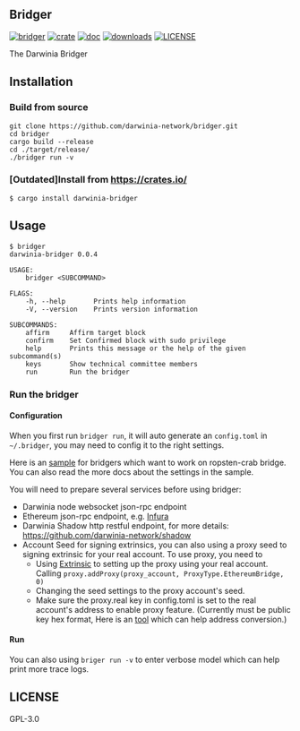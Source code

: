 ## Bridger

[![bridger](https://github.com/darwinia-network/bridger/workflows/bridger/badge.svg)](https://github.com/darwinia-network/bridger)
[![crate](https://img.shields.io/crates/v/darwinia-bridger.svg)](https://crates.io/crates/darwinia-bridger)
[![doc](https://img.shields.io/badge/current-docs-brightgreen.svg)](https://docs.rs/darwinia-bridger/)
[![downloads](https://img.shields.io/crates/d/darwinia-bridger.svg)](https://crates.io/crates/darwinia-bridger)
[![LICENSE](https://img.shields.io/crates/l/darwinia-bridger.svg)](https://choosealicense.com/licenses/gpl/)

The Darwinia Bridger

## Installation

### Build from source

```
git clone https://github.com/darwinia-network/bridger.git
cd bridger
cargo build --release
cd ./target/release/
./bridger run -v
```

### [Outdated]Install from https://crates.io/

```
$ cargo install darwinia-bridger
```

## Usage

```
$ bridger
darwinia-bridger 0.0.4

USAGE:
    bridger <SUBCOMMAND>

FLAGS:
    -h, --help       Prints help information
    -V, --version    Prints version information

SUBCOMMANDS:
    affirm     Affirm target block
    confirm    Set Confirmed block with sudo privilege
    help       Prints this message or the help of the given subcommand(s)
    keys       Show technical committee members
    run        Run the bridger
```

### Run the bridger

#### Configuration

When you first run ```bridger run```, it will auto generate an ```config.toml``` in ```~/.bridger```, you may need to config it to the right settings.

Here is an [sample](./.maintain/ropsten_crab_config.toml.sample) for bridgers which want to work on ropsten-crab bridge.
You can also read the more docs about the settings in the sample.

You will need to prepare several services before using bridger:
- Darwinia node websocket json-rpc endpoint
- Ethereum json-rpc endpoint, e.g. [Infura](https://infura.io/)
- Darwinia Shadow http restful endpoint, for more details: https://github.com/darwinia-network/shadow
- Account Seed for signing extrinsics, you can also using a proxy seed to signing extrinsic for your real account. To use proxy, you need to
    + Using [Extrinsic](https://apps.darwinia.network/#/extrinsics) to setting up the proxy using your real account. Calling ```proxy.addProxy(proxy_account, ProxyType.EthereumBridge, 0)```
    + Changing the seed settings to the proxy account's seed.
    + Make sure the proxy.real key in config.toml is set to the real account's address to enable proxy feature. (Currently must be public key hex format, Here is an [tool](https://crab.subscan.io/tools/ss58_transform) which can help address conversion.)

#### Run

You can also using ```briger run -v``` to enter verbose model which can help print more trace logs.    

## LICENSE

GPL-3.0
